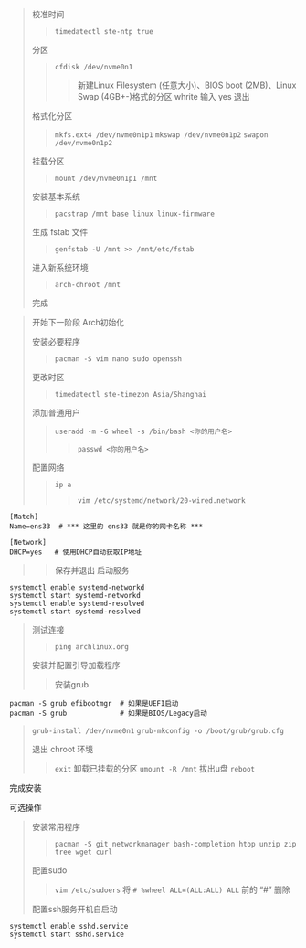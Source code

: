 >校准时间
> >`timedatectl ste-ntp true`
>
>分区
>>`cfdisk /dev/nvme0n1`
>>> 新建Linux Filesystem (任意大小)、BIOS boot (2MB)、Linux Swap (4GB+-)格式的分区
>>> whrite 输入 yes 退出
>
>格式化分区
>>`mkfs.ext4 /dev/nvme0n1p1`
>>`mkswap /dev/nvme0n1p2`
>>`swapon /dev/nvme0n1p2`
>
>挂载分区
>>`mount /dev/nvme0n1p1 /mnt`
>
>安装基本系统
>>`pacstrap /mnt base linux linux-firmware`
>
>生成 fstab 文件
>>`genfstab -U /mnt >> /mnt/etc/fstab`
>
>进入新系统环境
>>`arch-chroot /mnt`
>
>完成

>开始下一阶段 Arch初始化
>
>安装必要程序
>>`pacman -S vim nano sudo openssh`
>
>更改时区
>>`timedatectl ste-timezon Asia/Shanghai`
>
>添加普通用户
>>`useradd -m -G wheel -s /bin/bash <你的用户名>`
>>>`passwd <你的用户名>`
>
>配置网络
>>`ip a`
>>>`vim /etc/systemd/network/20-wired.network`
```
[Match]
Name=ens33  # *** 这里的 ens33 就是你的网卡名称 ***

[Network]
DHCP=yes   # 使用DHCP自动获取IP地址
```
>> 保存并退出
>启动服务
```
systemctl enable systemd-networkd
systemctl start systemd-networkd
systemctl enable systemd-resolved
systemctl start systemd-resolved
```
>测试连接
>>`ping archlinux.org`
>
> 安装并配置引导加载程序
>> 安装grub
```
pacman -S grub efibootmgr  # 如果是UEFI启动
pacman -S grub             # 如果是BIOS/Legacy启动
```
> `grub-install /dev/nvme0n1`
> `grub-mkconfig -o /boot/grub/grub.cfg`
>
>退出 chroot 环境
>>`exit`
>卸载已挂载的分区
>>`umount -R /mnt`
>拔出u盘
>>`reboot`
>
完成安装

可选操作
>安装常用程序
>>`pacman -S git networkmanager bash-completion htop unzip zip tree wget curl`
>
>配置sudo
>>`vim /etc/sudoers`
>>将 `# %wheel ALL=(ALL:ALL) ALL` 前的 “#” 删除
>
>配置ssh服务开机自启动
```
systemctl enable sshd.service
systemctl start sshd.service
```
>
